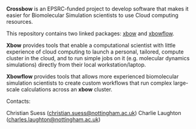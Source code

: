 
**Crossbow** is an EPSRC-funded project to develop software that makes it easier for Biomolecular Simulation scientists to use
Cloud computing resources.

This repository contains two linked packages: [xbow](https://github.com/ChrisSuess/Project-Xbow/tree/devel/xbow) and [xbowflow](https://github.com/ChrisSuess/Project-Xbow/tree/devel/xbowflow).

**Xbow** provides tools that enable a computational scientist with little experience of cloud computing to launch a personal, 
tailored, compute cluster in the cloud, and to run simple jobs on it (e.g. molecular dynamics simulations) directly from their
local workstation/laptop.

**Xbowflow** provides tools that allows more experienced biomolecular simulation scientists to create custom workflows that
run complex large-scale calculations across an **xbow** cluster.

Contacts:

Christian Suess (christian.suess@nottingham.ac.uk)
Charlie Laughton (charles.laughton@nottingham.ac.uk)

